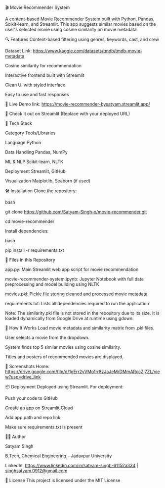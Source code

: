 🎬 Movie Recommender System


A content-based Movie Recommender System built with Python, Pandas, Scikit-learn, and Streamlit. This app suggests similar movies based on the user's selected movie using cosine similarity on movie metadata.


🔍 Features
Content-based filtering using genres, keywords, cast, and crew

Dataset Link: https://www.kaggle.com/datasets/tmdb/tmdb-movie-metadata


Cosine similarity for recommendation


Interactive frontend built with Streamlit

Clean UI with styled interface

Easy to use and fast responses

🚀 Live Demo link: https://movie-recommender-bysatyam.streamlit.app/

🔗 Check it out on Streamlit
(Replace with your deployed URL)


🧠 Tech Stack

Category	Tools/Libraries

Language	Python

Data Handling	Pandas, NumPy

ML & NLP	Scikit-learn, NLTK

Deployment	Streamlit, GitHub

Visualization	Matplotlib, Seaborn (if used)


🛠️ Installation
Clone the repository:

bash


git clone https://github.com/Satyam-Singh-x/movie-recommender.git

cd movie-recommender

Install dependencies:

bash

pip install -r requirements.txt


📁 Files in this Repository


app.py: Main Streamlit web app script for movie recommendation

movie-recommender-system.ipynb: Jupyter Notebook with full data preprocessing and model building using NLTK

movies.pkl: Pickle file storing cleaned and processed movie metadata

requirements.txt: Lists all dependencies required to run the application

Note:
The similarity.pkl file is not stored in the repository due to its size.
It is loaded dynamically from Google Drive at runtime using gdown.


🧠 How It Works
Load movie metadata and similarity matrix from .pkl files.

User selects a movie from the dropdown.

System finds top 5 similar movies using cosine similarity.

Titles and posters of recommended movies are displayed.

📸 Screenshots
Home: https://drive.google.com/file/d/1gErr2yVMo1rr8zJaJeMrDMmARccZj7ZL/view?usp=drive_link

📦 Deployment
Deployed using Streamlit. For deployment:

Push your code to GitHub

Create an app on Streamlit Cloud

Add app path and repo link

Make sure requirements.txt is present


🙋‍♂️ Author

Satyam Singh

B.Tech, Chemical Engineering – Jadavpur University

LinkedIn: https://www.linkedin.com/in/satyam-singh-61152a334 | singhsatyam.0912@gmail.com



📄 License
This project is licensed under the MIT License











